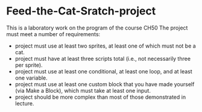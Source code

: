 # Feed-the-Cat-Sratch-project
This is a laboratory work on the program of the course CH50
The project must meet a number of requirements:
- project must use at least two sprites, at least one of which must not be a cat.
- project must have at least three scripts total (i.e., not necessarily three per sprite).
- project must use at least one conditional, at least one loop, and at least one variable.
- project must use at least one custom block that you have made yourself (via Make a Block), which must take at least one input.
- project should be more complex than most of those demonstrated in lecture.
